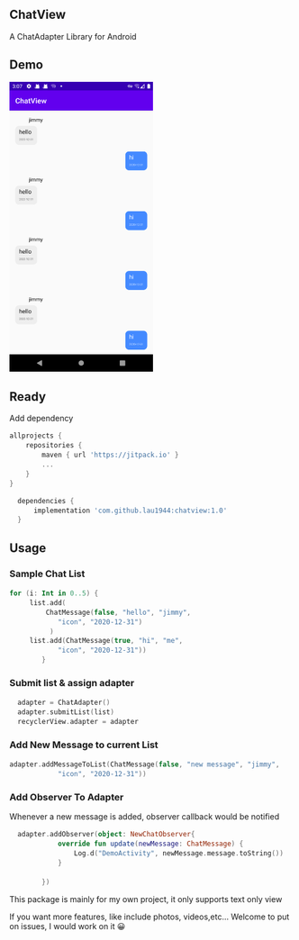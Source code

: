 ## ChatView
A ChatAdapter Library for Android

## Demo
<p align="left">
  <img width=255, height=515, src="https://github.com/lau1944/chatview/blob/main/Screenshot_1606633654.png" />
</p>


## Ready

Add dependency
``` groovy
allprojects {
    repositories {
        maven { url 'https://jitpack.io' }
        ...
    }
}
```

```groovy
  dependencies {
      implementation 'com.github.lau1944:chatview:1.0'
  }
```

## Usage


### Sample Chat List
``` kotlin
for (i: Int in 0..5) {
     list.add(
         ChatMessage(false, "hello", "jimmy",
            "icon", "2020-12-31")
          )
     list.add(ChatMessage(true, "hi", "me",
            "icon", "2020-12-31"))
        }

```


### Submit list & assign adapter
``` kotlin
  adapter = ChatAdapter()
  adapter.submitList(list)
  recyclerView.adapter = adapter
```


### Add New Message to current List
``` kotlin
adapter.addMessageToList(ChatMessage(false, "new message", "jimmy",
            "icon", "2020-12-31"))
```


### Add Observer To Adapter
 
 Whenever a new message is added, observer callback would be notified
```kotlin
  adapter.addObserver(object: NewChatObserver{
            override fun update(newMessage: ChatMessage) {
                Log.d("DemoActivity", newMessage.message.toString())
            }

        })
```


This package is mainly for my own project, it only supports text only view

If you want more features, like include photos, videos,etc... Welcome to put on issues, I would work on it 😀

